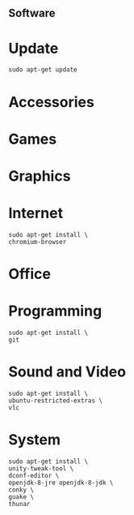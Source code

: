 Software
---------
 
Update
======
    sudo apt-get update

Accessories
===========

Games
=====

Graphics
========

Internet
========
    sudo apt-get install \
    chromium-browser

Office
======

Programming
===========
    sudo apt-get install \
    git

Sound and Video 
===============
    sudo apt-get install \
    ubuntu-restricted-extras \
    vlc

System
======
    sudo apt-get install \
    unity-tweak-tool \
    dconf-editor \
    openjdk-8-jre openjdk-8-jdk \
    conky \
    guake \
    thunar
